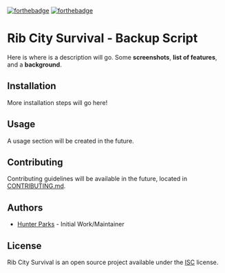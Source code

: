[![forthebadge](https://forthebadge.com/images/badges/built-with-love.svg)](https://forthebadge.com)
[![forthebadge](https://forthebadge.com/images/badges/0-percent-optimized.svg)](https://forthebadge.com)

# Rib City Survival - Backup Script

Here is where is a description will go. Some **screenshots**, **list of features**, and a **background**.

## Installation

More installation steps will go here!

## Usage

A usage section will be created in the future.

## Contributing

Contributing guidelines will be available in the future, located in [CONTRIBUTING.md](#).

## Authors

* [Hunter Parks](https://hunterparks.com) - Initial Work/Maintainer

## License

Rib City Survival is an open source project available under the [ISC](#) license.
